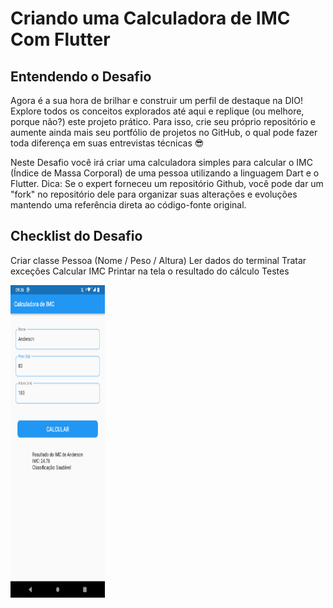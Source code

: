 # Criando uma Calculadora de IMC Com Flutter

## Entendendo o Desafio

Agora é a sua hora de brilhar e construir um perfil de destaque na DIO! Explore todos os conceitos explorados até aqui e replique (ou melhore, porque não?) este projeto prático. Para isso, crie seu próprio repositório e aumente ainda mais seu portfólio de projetos no GitHub, o qual pode fazer toda diferença em suas entrevistas técnicas 😎


Neste Desafio você irá criar uma calculadora simples para calcular o IMC (Índice de Massa Corporal) de uma pessoa utilizando a linguagem Dart e o Flutter. 
Dica: Se o expert forneceu um repositório Github, você pode dar um "fork" no repositório dele para organizar suas alterações e evoluções mantendo uma referência direta ao código-fonte original.

## Checklist do Desafio

Criar classe Pessoa (Nome / Peso / Altura)
Ler dados do terminal
Tratar exceções
Calcular IMC
Printar na tela o resultado do cálculo
Testes

<img align="left" width="30%" height="500" src="/Calculadora.png">
